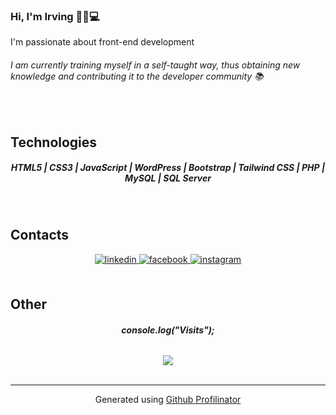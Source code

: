 ### **Hi, I'm Irving 👋🧑💻**  
  

I'm passionate about front-end development  
  

###### I am currently training myself in a self-taught way, thus obtaining new knowledge and contributing it to the developer community 📚  
  

<br/>  


## Technologies  
##### **<div align="center">HTML5 | CSS3 | JavaScript | WordPress | Bootstrap | Tailwind CSS | PHP | MySQL | SQL Server</div>**  
  

<br/>  


## Contacts  
<div align="center">
<a href="https://linkedin.com/in/https://www.linkedin.com/in/irvingfmd/" target="_blank">
<img src=https://img.shields.io/badge/linkedin-%231E77B5.svg?&style=for-the-badge&logo=linkedin&logoColor=white alt=linkedin style="margin-bottom: 5px;" />
</a>
<a href="https://www.facebook.com/https://www.facebook.com/emptyuserif" target="_blank">
<img src=https://img.shields.io/badge/facebook-%232E87FB.svg?&style=for-the-badge&logo=facebook&logoColor=white alt=facebook style="margin-bottom: 5px;" />
</a>
<a href="https://instagram.com/https://www.instagram.com/irvingfmd" target="_blank">
<img src=https://img.shields.io/badge/instagram-%23000000.svg?&style=for-the-badge&logo=instagram&logoColor=white alt=instagram style="margin-bottom: 5px;" />
</a>  
</div>  
  

<br/>  


## Other  
###### **<div align="center">console.log("Visits");</div>**  
  

<div align="center">
<img src="https://komarev.com/ghpvc/?username=irvingfmd&&style=flat-square" align="center" />
</div>  

<br />

----
<div align="center">Generated using <a href="https://profilinator.rishav.dev/" target="_blank">Github Profilinator</a></div>
